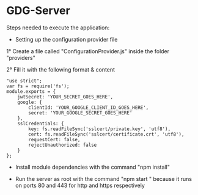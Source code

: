 GDG-Server
==========

Steps needed to execute the application:

* Setting up the configuration provider file

1° Create a file called "ConfigurationProvider.js" inside the folder "providers"

2° Fill it with the following format & content

    "use strict";
    var fs = require('fs');
    module.exports = {
        jwtSecret: 'YOUR_SECRET_GOES_HERE',
        google: {
            clientId: 'YOUR_GOOGLE_CLIENT_ID_GOES_HERE',
            secret: 'YOUR_GOOGLE_SECRET_GOES_HERE'
        },
        sslCredentials: {
            key: fs.readFileSync('sslcert/private.key', 'utf8'),
            cert: fs.readFileSync('sslcert/certificate.crt', 'utf8'),
            requestCert: false,
            rejectUnauthorized: false
        }
    };

* Install module dependencies with the command "npm install"

* Run the server as root with the command "npm start " because it runs on ports 80 and 443 for http and https respectively